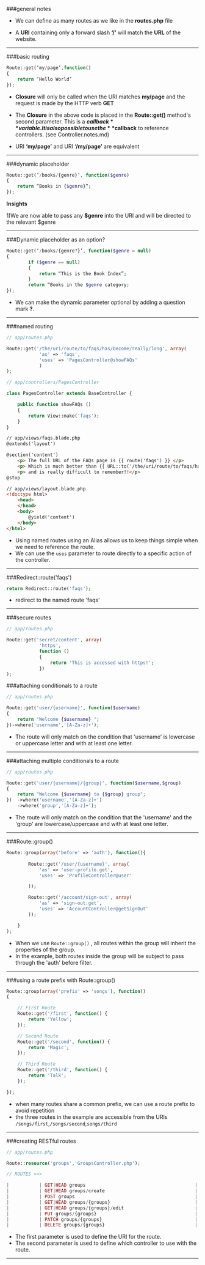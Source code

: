 ###general notes


* We can define as many routes as we like in the **routes.php** file

* A **URI** containing only a forward slash **‘/’** will match the **URL** of the website.

___

###basic routing

```php
Route::get(‘my/page’,function()
{ 
	return ‘Hello World’
});
```

* **Closure** will only be called when the URI matches **my/page** and the request is made by the HTTP verb **GET**

* The **Closure** in the above code is placed in the **Route::get()** method's second parameter.  This is a **$callback** variable.  It is also possible to use the **$callback** to reference controllers. (see Controller.notes.md)    


* URI **‘my/page’** and URI **‘/my/page’** are equivalent

___




###dynamic placeholder

```php
Route::get(‘/books/{genre}’, function($genre)
{ 
	return “Books in {$genre}“; 
}); 
```

**Insights**

1)We are now able to pass any **$genre** into the URI and will be directed to the relevant $genre

___

###Dynamic placeholder as an option?

```php
Route::get(‘/books/{genre?}’, function($genre = null)
{ 
		if ($genre == null) 
		{
			return “This is the Book Index”;
		}
		return “Books in the $genre category;
});
```

* We can make the dynamic parameter optional by adding a question mark **?**.  

____

###named routing

```php
// app/routes.php

Route::get('/the/uri/route/to/faqs/has/become/really/long', array(
			'as' => 'faqs',
			'uses' => 'PagesController@showFAQs'
			)
);
```

```php
// app/controllers/PagesController

class PagesController extends BaseController {

	public function showFAQs ()
	{
		return View::make('faqs');
	}
}
```

```html
// app/views/faqs.blade.php
@extends('layout')

@section('content')
	<p> The full URL of the FAQs page is {{ route('faqs') }} </p>
    <p> Which is much better than {{ URL::to('/the/uri/route/to/faqs/has/become/really/long') }}</p>
	<p> and is really difficult to remember!!</p>
@stop
```

```html
// app/views/layout.blade.php
<!doctype html>
	<head>
	</head>
	<body>
		@yield('content')
	</body>
</html>
```

* Using named routes using an Alias allows us to keep things simple when we need to reference the route.
* We can use the `uses` parameter to route directly to a specific action of the controller.

___

###Redirect::route('faqs')

```php
return Redirect::route('faqs');
```

* redirect to the named route 'faqs'

___

###secure routes

```php
// app/routes.php

Route::get('secret/content', array(
			'https',
			function ()
			{
				return 'This is accessed with https!';
			})
);
``` 

###attaching conditionals to a route

```php
// app/routes.php

Route::get('user/{username}', function($username)
{
    return "Welcome {$username} ";
})->where('username','[A-Za-z]+');
```

* The route will only match on the condition that 'username' is lowercase or uppercase letter and with at least one letter.

___

###attaching multiple conditionals to a route

```php
// app/routes.php

Route::get('user/{username}/{group}', function($username,$group)
{
    return "Welcome {$username} to {$group} group";
})	->where('username','[A-Za-z]+')
	->where('group','[A-Za-z]+');
```

* The route will only match on the condition that the 'username' and the 'group' are lowercase/uppercase and with at least one letter.

---

###Route::group()

```php
Route::group(array('before' => 'auth'), function(){
      
        Route::get('/user/{username}', array(
            'as' => 'user-profile.get',
            'uses' => 'ProfileController@user'

        ));

        Route::get('/account/sign-out', array(
            'as' => 'sign-out.get',
            'uses' => 'AccountController@getSignOut'
        ));

    }
);
```
* When we use `Route::group()` , all routes within the group will inherit the properties of the group.
* In the example, both routes inside the group will be subject to pass through the 'auth' before filter. 

___

###using a route prefix with Route::group()
```php
Route::group(array('prefix' => 'songs'), function()
{

    // First Route
    Route::get('/first', function() {
        return 'Yellow';
    });

    // Second Route
    Route::get('/second', function() {
        return 'Magic';
    });

    // Third Route
    Route::get('/third', function() {
        return 'Talk';
    });

});
```

* when many routes share a common prefix, we can use a route prefix to avoid repetition
* the three routes in the example are accessible from the URIs `/songs/first`,`/songs/second`,`songs/third`

___

###creating RESTful routes

```php
// app/routes.php

Route::resource('groups','GroupsController.php');
```

```php
// ROUTES >>> 

|			| GET|HEAD groups                                        | groups.index   | GroupsController@index    
|           | GET|HEAD groups/create                                 | groups.create  | GroupsController@create   
|           | POST groups                                            | groups.store   | GroupsController@store   
|           | GET|HEAD groups/{groups}                               | groups.show    | GroupsController@show    
|           | GET|HEAD groups/{groups}/edit                          | groups.edit    | GroupsController@edit   
|           | PUT groups/{groups}                                    | groups.update  | GroupsController@update  
|           | PATCH groups/{groups}                                  |                | GroupsController@update   
|           | DELETE groups/{groups}                                 | groups.destroy | GroupsController@destroy  
```

* The first parameter is used to define the URI for the route.  
* The second parameter is used to define which controller to use with the route. 

___


